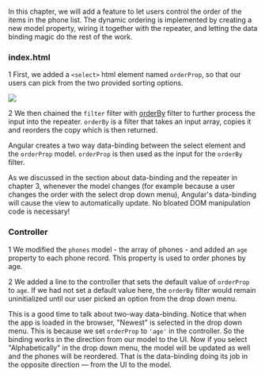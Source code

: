 In this chapter, we will add a feature to let users control the order of the items in the phone
list. The dynamic ordering is implemented by creating a new model property, wiring it together with
the repeater, and letting the data binding magic do the rest of the work.

###  index.html

1 First, we added a `<select>` html element named `orderProp`, so that our users can pick from the
two provided sorting options.

<img class="diagram" src="img/tutorial/tutorial_04.png">

2 We then chained the `filter` filter with <a href="https://docs.angularjs.org/api/ng/filter/orderBy" target="_blank">orderBy</a>
filter to further process the input into the repeater. `orderBy` is a filter that takes an input
array, copies it and reorders the copy which is then returned.

Angular creates a two way data-binding between the select element and the `orderProp` model.
`orderProp` is then used as the input for the `orderBy` filter.

As we discussed in the section about data-binding and the repeater in chapter 3, whenever the model
changes (for example because a user changes the order with the select drop down menu), Angular's
data-binding will cause the view to automatically update. No bloated DOM manipulation code is
necessary!

### Controller

1 We modified the `phones` model - the array of phones - and added an `age` property to each phone
record. This property is used to order phones by age.

2 We added a line to the controller that sets the default value of `orderProp` to `age`. If we had
not set a default value here, the `orderBy` filter would remain uninitialized until our
user picked an option from the drop down menu.

  This is a good time to talk about two-way data-binding. Notice that when the app is loaded in the
browser, "Newest" is selected in the drop down menu. This is because we set `orderProp` to `'age'`
in the controller. So the binding works in the direction from our model to the UI. Now if you
select "Alphabetically" in the drop down menu, the model will be updated as well and the phones
will be reordered. That is the data-binding doing its job in the opposite direction — from the UI
to the model.